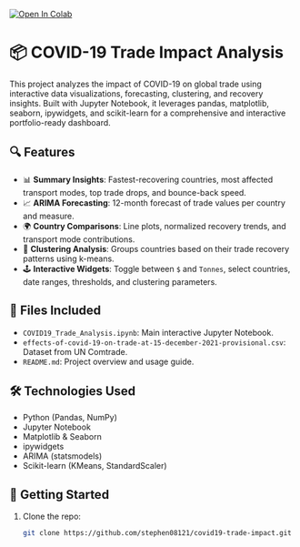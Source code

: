 [![Open In Colab](https://colab.research.google.com/assets/colab-badge.svg)](https://colab.research.google.com/github/stephen08121/Data-Insights-by-Stephen/blob/main/Final_Analysis_on_COVID-19.ipynb)

# 📦 COVID-19 Trade Impact Analysis

This project analyzes the impact of COVID-19 on global trade using interactive data visualizations, forecasting, clustering, and recovery insights. Built with Jupyter Notebook, it leverages pandas, matplotlib, seaborn, ipywidgets, and scikit-learn for a comprehensive and interactive portfolio-ready dashboard.

## 🔍 Features

- 📊 **Summary Insights**: Fastest-recovering countries, most affected transport modes, top trade drops, and bounce-back speed.
- 📈 **ARIMA Forecasting**: 12-month forecast of trade values per country and measure.
- 🌍 **Country Comparisons**: Line plots, normalized recovery trends, and transport mode contributions.
- 🧩 **Clustering Analysis**: Groups countries based on their trade recovery patterns using k-means.
- 🕹️ **Interactive Widgets**: Toggle between `$` and `Tonnes`, select countries, date ranges, thresholds, and clustering parameters.

## 📁 Files Included

- `COVID19_Trade_Analysis.ipynb`: Main interactive Jupyter Notebook.
- `effects-of-covid-19-on-trade-at-15-december-2021-provisional.csv`: Dataset from UN Comtrade.
- `README.md`: Project overview and usage guide.

## 🛠️ Technologies Used

- Python (Pandas, NumPy)
- Jupyter Notebook
- Matplotlib & Seaborn
- ipywidgets
- ARIMA (statsmodels)
- Scikit-learn (KMeans, StandardScaler)

## 🚀 Getting Started

1. Clone the repo:  
   ```bash
   git clone https://github.com/stephen08121/covid19-trade-impact.git
